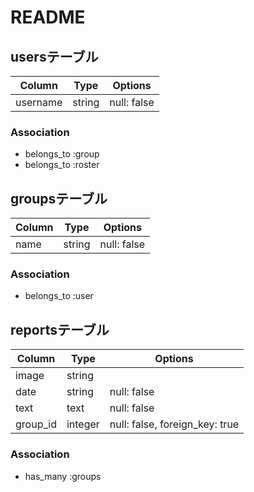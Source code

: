 # README
## usersテーブル
|Column|Type|Options|
|------|----|-------|
|username|string|null: false|
### Association
- belongs_to  :group
- belongs_to  :roster

## groupsテーブル
|Column|Type|Options|
|------|----|-------|
|name|string|null: false|
### Association
- belongs_to  :user

## reportsテーブル
|Column|Type|Options|
|------|----|-------|
|image|string||
|date|string|null: false|
|text|text|null: false|
|group_id|integer|null: false, foreign_key: true|
### Association
- has_many  :groups

<!-- ## work_timeテーブル
|Column|Type|Options|
|------|----|-------|
|time|text|null: false|
|user_id|integer|null: false, foreign_key: true|
### Association
- belongs_to :user -->
